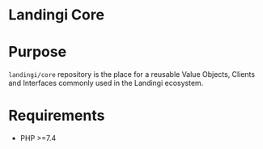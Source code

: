 Landingi Core 
=============

# Purpose

`landingi/core` repository is the place for a reusable Value Objects, Clients and Interfaces commonly used in
the Landingi ecosystem.


# Requirements
* PHP >=7.4
